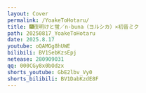 ```yaml
---
layout: Cover
permalink: /YoakeToHotaru/
title: 🎆夜明けと蛍／n-buna（ヨルシカ）×初音ミク
path: 20250817_YoakeToHotaru
date: 2025.8.17
youtube: oQAMGg8hUWE
bilibili: BV1SebKzsEpj
netease: 280909031
qq: 000CGy8x0bOdzx
shorts_youtube: GbE2lbv_Vy0
shorts_bilibili: BV1DabKzdE8F
---
```

